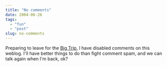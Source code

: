 ```yaml
---
title: "No comments"
date: 2004-06-26
tags: 
  - "fun"
  - "post"
slug: no-comments
---
```


Preparing to leave for the [Big Trip](http://codeconsult.ch/bertrand/archives/000338.html), I have disabled comments on this weblog. I'll have better things to do than fight comment spam, and we can talk again when I'm back, ok?

